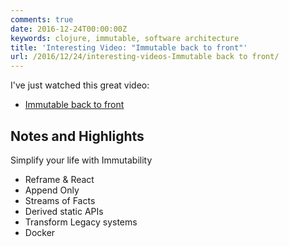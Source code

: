 ```yaml
---
comments: true
date: 2016-12-24T00:00:00Z
keywords: clojure, immutable, software architecture
title: 'Interesting Video: "Immutable back to front"'
url: /2016/12/24/interesting-videos-Immutable back to front/
---
```


I've just watched this great video:

- [Immutable back to front](https://skillsmatter.com/skillscasts/9150-immutable-back-to-front)

## Notes and Highlights

Simplify your life with Immutability

- Reframe & React
- Append Only
- Streams of Facts
- Derived static APIs
- Transform Legacy systems
- Docker
